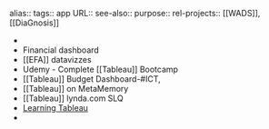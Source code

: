 alias::
tags:: app
URL::
see-also::
purpose::
rel-projects:: [[WADS]], [[DiaGnosis]]

-
- Financial dashboard
- [[EFA]] datavizzes
- Udemy - Complete [[Tableau]] Bootcamp
- [[Tableau]] Budget Dashboard-#ICT,
- [[Tableau]] on MetaMemory
- [[Tableau]] lynda.com SLQ
- [Learning Tableau](https://www.tableau.com/learn)
-
